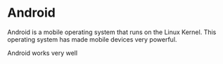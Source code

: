 # Android 

 Android is a mobile operating system that runs on the Linux Kernel. This operating system has made mobile devices very powerful.

Android works very well